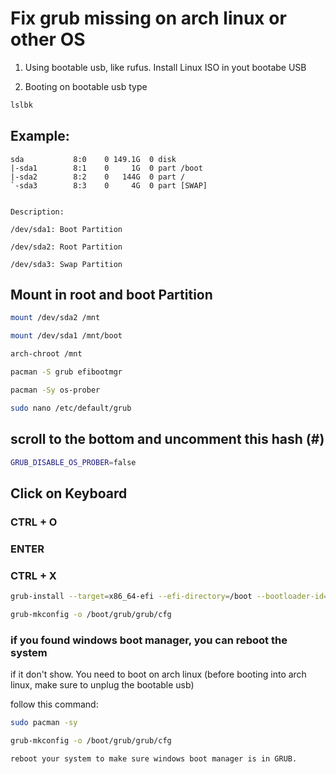 # Fix grub missing on arch linux or other OS

1. Using bootable usb, like rufus. Install Linux ISO in yout bootabe USB

2. Booting on bootable usb type 

```bash
lslbk
```

## Example:

```
sda           8:0    0 149.1G  0 disk
|-sda1        8:1    0     1G  0 part /boot
|-sda2        8:2    0   144G  0 part /
`-sda3        8:3    0     4G  0 part [SWAP]


Description:

/dev/sda1: Boot Partition

/dev/sda2: Root Partition

/dev/sda3: Swap Partition
```

## Mount in root and boot Partition

```bash
mount /dev/sda2 /mnt
```

```bash
mount /dev/sda1 /mnt/boot
```

```bash
arch-chroot /mnt
```

```bash
pacman -S grub efibootmgr
```

```bash
pacman -Sy os-prober
```

```bash
sudo nano /etc/default/grub
```

## scroll to the bottom and uncomment this hash (#)

```bash
GRUB_DISABLE_OS_PROBER=false
```

## Click on Keyboard

### CTRL + O
### ENTER
### CTRL + X


```bash
grub-install --target=x86_64-efi --efi-directory=/boot --bootloader-id=GRUB
```

```bash
grub-mkconfig -o /boot/grub/grub/cfg
```

### if you found windows boot manager, you can reboot the system

if it don't show. You need to boot on arch linux (before booting into arch linux, make sure to unplug the bootable usb)

follow this command:

```bash
sudo pacman -sy
```

```bash
grub-mkconfig -o /boot/grub/grub/cfg
```

```bash
reboot your system to make sure windows boot manager is in GRUB.
```

